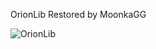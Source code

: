 OrionLib Restored by MoonkaGG


![OrionLib](https://github.com/Moonka727/Image/blob/main/orionlib.png)
